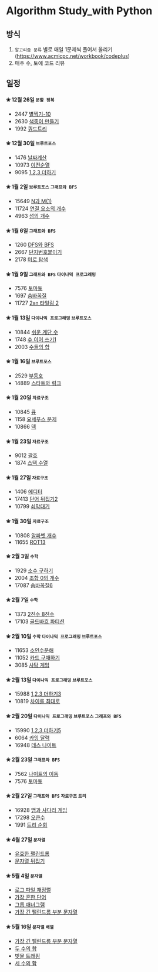 # Algorithm Study_with Python

## 방식
1. `알고리즘 분류` 별로 매일 1문제씩 풀어서 올리기<br>
(https://www.acmicpc.net/workbook/codeplus)
2. 매주 수, 토에 코드 리뷰

## 일정
#### ✬ 12월 26일 `분할 정복`
  * 2447 [별찍기-10](https://www.acmicpc.net/problem/2447)
  * 2630 [색종이 만들기](https://www.acmicpc.net/problem/2630)
  * 1992 [쿼드트리](https://www.acmicpc.net/problem/1992)

#### ✬ 12월 30일 `브루트포스`
  * 1476 [날짜계산](https://www.acmicpc.net/problem/1476)
  * 10973 [이전순열](https://www.acmicpc.net/problem/10973)
  * 9095 [1,2,3 더하기](https://www.acmicpc.net/problem/9095)

#### ✬ 1월 2일 `브루트포스` `그래프와 BFS`
  * 15649 [N과 M(1)](https://www.acmicpc.net/problem/15649)
  * 11724 [연결 요소의 개수](https://www.acmicpc.net/problem/11724)
  * 4963 [섬의 개수](https://www.acmicpc.net/problem/4963)

#### ✬ 1월 6일 `그래프와 BFS`
  * 1260 [DFS와 BFS](https://www.acmicpc.net/problem/1260)
  * 2667 [단지번호붙이기](https://www.acmicpc.net/problem/2667)
  * 2178 [미로 탐색](https://www.acmicpc.net/problem/2178)
  
#### ✬ 1월 9일 `그래프와 BFS` `다이나믹 프로그래밍`
  * 7576 [토마토](https://www.acmicpc.net/problem/7576)
  * 1697 [숨바꼭질](https://www.acmicpc.net/problem/1697)
  * 11727 [2xn 타일링 2](https://www.acmicpc.net/problem/11727)

#### ✬ 1월 13일 `다이나믹 프로그래밍` `브루트포스`
  * 10844 [쉬운 계단 수](https://www.acmicpc.net/problem/10844)
  * 1748 [수 이어 쓰기1](https://www.acmicpc.net/problem/1748)
  * 2003 [수들의 합](https://www.acmicpc.net/problem/2003)
  
#### ✬ 1월 16일 `브루트포스`
  * 2529 [부등호](https://www.acmicpc.net/problem/2529)
  * 14889 [스타트와 링크](https://www.acmicpc.net/problem/14889)
  
#### ✬ 1월 20일 `자료구조`
  * 10845 [큐](https://www.acmicpc.net/problem/10845)
  * 1158 [요세푸스 문제](https://www.acmicpc.net/problem/1158)
  * 10866 [덱](https://www.acmicpc.net/problem/10866)
  
#### ✬ 1월 23일 `자료구조`
  * 9012 [괄호](https://www.acmicpc.net/problem/9012)
  * 1874 [스택 수열](https://www.acmicpc.net/problem/1874)
  
#### ✬ 1월 27일 `자료구조`
  * 1406 [에디터](https://www.acmicpc.net/problem/1406)
  * 17413 [단어 뒤집기2](https://www.acmicpc.net/problem/17413)
  * 10799 [쇠막대기](https://www.acmicpc.net/problem/10799)

#### ✬ 1월 30일 `자료구조`
  * 10808 [알파벳 개수](https://www.acmicpc.net/problem/10808)
  * 11655 [ROT13](https://www.acmicpc.net/problem/11655)
  
#### ✬ 2월 3일 `수학` 
  * 1929 [소수 구하기](https://www.acmicpc.net/problem/1929)
  * 2004 [조합 0의 개수](https://www.acmicpc.net/problem/2004)
  * 17087 [숨바꼭질6](https://www.acmicpc.net/problem/17087)
  
#### ✬ 2월 7일 `수학`
  * 1373 [2진수 8진수](https://www.acmicpc.net/problem/1373)
  * 17103 [골드바흐 파티션](https://www.acmicpc.net/problem/17103)
  
#### ✬ 2월 10일 `수학` `다이나믹 프로그래밍` `브루트포스`
  * 11653 [소인수분해](https://www.acmicpc.net/problem/11653)
  * 11052 [카드 구매하기](https://www.acmicpc.net/problem/11052)
  * 3085 [사탕 게임](https://www.acmicpc.net/problem/3085)
  
#### ✬ 2월 13일 `다이나믹 프로그래밍` `브루트포스`
  * 15988 [1,2,3 더하기3](https://www.acmicpc.net/problem/15988)
  * 10819 [차이를 최대로](https://www.acmicpc.net/problem/10819)

#### ✬ 2월 20일 `다이나믹 프로그래밍` `브루트포스` `그래프와 BFS`
  * 15990 [1,2,3 더하기5](https://www.acmicpc.net/problem/15990)
  * 6064 [카잉 달력](https://www.acmicpc.net/problem/6064)
  * 16948 [데스 나이트](https://www.acmicpc.net/problem/16948)

#### ✬ 2월 23일 `그래프와 BFS`
  * 7562 [나이트의 이동](https://www.acmicpc.net/problem/7562)
  * 7576 [토마토](https://www.acmicpc.net/problem/7576)

#### ✬ 2월 27일 `그래프와 BFS` `자료구조` `트리`
  * 16928 [뱀과 사다리 게임](https://www.acmicpc.net/problem/16928)
  * 17298 [오큰수](https://www.acmicpc.net/problem/17298)
  * 1991 [트리 순회](https://www.acmicpc.net/problem/1991)

#### ✬ 4월 27일 `문자열` 
  * [유효한 팰린드롬](https://leetcode.com/problems/valid-palindrome/)
  * [문자열 뒤집기](https://leetcode.com/problems/reverse-string/)

#### ✬ 5월 4일 `문자열` 
  * [로그 파일 재정렬](https://leetcode.com/problems/reorder-data-in-log-files/)
  * [가장 흔한 단어](https://leetcode.com/problems/most-common-word/) 
  * [그룹 애너그램](https://leetcode.com/problems/group-anagrams/)
  * [가장 긴 팰린드롬 부분 문자열](https://leetcode.com/problems/longest-palindromic-substring/) 

#### ✬ 5월 16일 `문자열` `배열`
  * [가장 긴 팰린드롬 부분 문자열](https://leetcode.com/problems/longest-palindromic-substring/) 
  * [두 수의 합](https://leetcode.com/problems/two-sum/)
  * [빗물 트래핑](https://leetcode.com/problems/trapping-rain-water/)
  * [세 수의 합](https://leetcode.com/problems/3sum/)
